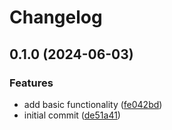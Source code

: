 # Changelog

## 0.1.0 (2024-06-03)


### Features

* add basic functionality ([fe042bd](https://github.com/SchweGELBin/catspeak/commit/fe042bdf6b229b7fd87174662f28a932eb527949))
* initial commit ([de51a41](https://github.com/SchweGELBin/catspeak/commit/de51a417ecc7c09a56d2e6aa77c26fd74f267bb5))
